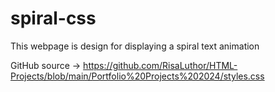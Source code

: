 # spiral-css

This webpage is design for displaying a spiral text animation

GitHub source → https://github.com/RisaLuthor/HTML-Projects/blob/main/Portfolio%20Projects%202024/styles.css
